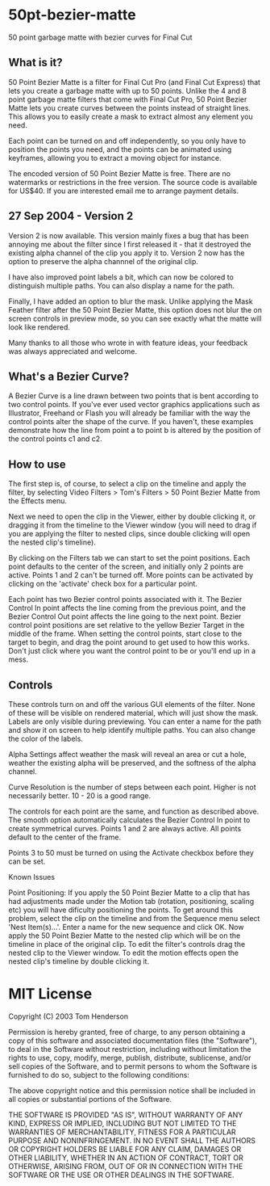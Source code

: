 50pt-bezier-matte
=================

50 point garbage matte with bezier curves for Final Cut


What is it?
-----------

50 Point Bezier Matte is a filter for Final Cut Pro (and Final Cut Express) that lets you create a garbage matte with up to 50 points. Unlike the 4 and 8 point garbage matte filters that come with Final Cut Pro, 50 Point Bezier Matte lets you create curves between the points instead of straight lines. This allows you to easily create a mask to extract almost any element you need.

Each point can be turned on and off independently, so you only have to position the points you need, and the points can be animated using keyframes, allowing you to extract a moving object for instance.

The encoded version of 50 Point Bezier Matte is free. There are no watermarks or restrictions in the free version. The source code is available for US$40. If you are interested email me to arrange payment details.

27 Sep 2004 - Version 2
-----------------------

Version 2 is now available. This version mainly fixes a bug that has been annoying me about the filter since I first released it - that it destroyed the existing alpha channel of the clip you apply it to. Version 2 now has the option to preserve the alpha channnel of the original clip.

I have also improved point labels a bit, which can now be colored to distinguish multiple paths. You can also display a name for the path.

Finally, I have added an option to blur the mask. Unlike applying the Mask Feather filter after the 50 Point Bezier Matte, this option does not blur the on screen controls in preview mode, so you can see exactly what the matte will look like rendered.

Many thanks to all those who wrote in with feature ideas, your feedback was always appreciated and welcome.


What's a Bezier Curve?
----------------------

A Bezier Curve is a line drawn between two points that is bent according to two control points. If you've ever used vector graphics applications such as Illustrator, Freehand or Flash you will already be familiar with the way the control points alter the shape of the curve. If you haven't, these examples demonstrate how the line from point a to point b is altered by the position of the control points c1 and c2.

How to use
----------

The first step is, of course, to select a clip on the timeline and apply the filter, by selecting Video Filters > Tom's Filters > 50 Point Bezier Matte from the Effects menu.

Next we need to open the clip in the Viewer, either by double clicking it, or dragging it from the timeline to the Viewer window (you will need to drag if you are applying the filter to nested clips, since double clicking will open the nested clip's timeline).

By clicking on the Filters tab we can start to set the point positions. Each point defaults to the center of the screen, and initially only 2 points are active. Points 1 and 2 can't be turned off. More points can be activated by clicking on the 'activate' check box for a particular point.

Each point has two Bezier control points associated with it. The Bezier Control In point affects the line coming from the previous point, and the Bezier Control Out point affects the line going to the next point. Bezier control point positions are set relative to the yellow Bezier Target in the middle of the frame. When setting the control points, start close to the target to begin, and drag the point around to get used to how this works. Don't just click where you want the control point to be or you'll end up in a mess.


Controls
--------

These controls turn on and off the various GUI elements of the filter. None of these will be visible on rendered material, which will just show the mask.
Labels are only visible during previewing. You can enter a name for the path and show it on screen to help identify multiple paths. You can also change the color of the labels.

Alpha Settings affect weather the mask will reveal an area or cut a hole, weather the existing alpha will be preserved, and the softness of the alpha channel.

Curve Resolution is the number of steps between each point. Higher is not necessarily better. 10 - 20 is a good range.

The controls for each point are the same, and function as described above. The smooth option automatically calculates the Bezier Control In point to create symmetrical curves. Points 1 and 2 are always active. All points default to the center of the frame.

Points 3 to 50 must be turned on using the Activate checkbox before they can be set.

Known Issues

Point Positioning: If you apply the 50 Point Bezier Matte to a clip that has had adjustments made under the Motion tab (rotation, positioning, scaling etc) you will have dificulty positioning the points. To get around this problem, select the clip on the timeline and from the Sequence menu select 'Nest Item(s)...'. Enter a name for the new sequence and click OK. Now apply the 50 Point Bezier Matte to the nested clip which will be on the timeline in place of the original clip. To edit the filter's controls drag the nested clip to the Viewer window. To edit the motion effects open the nested clip's timeline by double clicking it.


MIT License
===========

Copyright (C) 2003 Tom Henderson

Permission is hereby granted, free of charge, to any person obtaining a copy of this software and associated documentation files (the "Software"), to deal in the Software without restriction, including without limitation the rights to use, copy, modify, merge, publish, distribute, sublicense, and/or sell copies of the Software, and to permit persons to whom the Software is furnished to do so, subject to the following conditions:

The above copyright notice and this permission notice shall be included in all copies or substantial portions of the Software.

THE SOFTWARE IS PROVIDED "AS IS", WITHOUT WARRANTY OF ANY KIND, EXPRESS OR IMPLIED, INCLUDING BUT NOT LIMITED TO THE WARRANTIES OF MERCHANTABILITY, FITNESS FOR A PARTICULAR PURPOSE AND NONINFRINGEMENT. IN NO EVENT SHALL THE AUTHORS OR COPYRIGHT HOLDERS BE LIABLE FOR ANY CLAIM, DAMAGES OR OTHER LIABILITY, WHETHER IN AN ACTION OF CONTRACT, TORT OR OTHERWISE, ARISING FROM, OUT OF OR IN CONNECTION WITH THE SOFTWARE OR THE USE OR OTHER DEALINGS IN THE SOFTWARE.